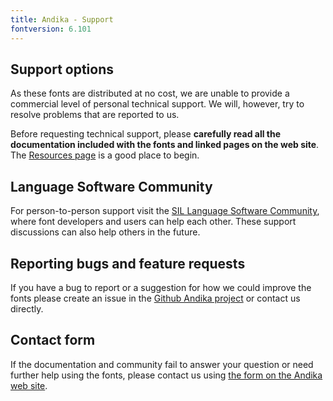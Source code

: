 ```yaml
---
title: Andika - Support
fontversion: 6.101
---
```


## Support options

As these fonts are distributed at no cost, we are unable to provide a commercial level of personal technical support. We will, however, try to resolve problems that are reported to us.

Before requesting technical support, please **carefully read all the documentation included with the fonts and linked pages on the web site**. The [Resources page](resources.md) is a good place to begin.

## Language Software Community

For person-to-person support visit the [SIL Language Software Community](https://community.software.sil.org/c/silfonts), where font developers and users can help each other. These support discussions can also help others in the future.

## Reporting bugs and feature requests

If you have a bug to report or a suggestion for how we could improve the fonts please create an issue in the [Github Andika project](https://github.com/silnrsi/font-andika/issues) or contact us directly.

## Contact form

If the documentation and community fail to answer your question or need further help using the fonts, please contact us using [the form on the Andika web site](https://software.sil.org/andika/about/contact/).

